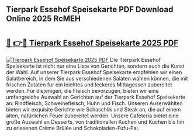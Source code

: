 ## Tierpark Essehof Speisekarte PDF Download Online 2025 RcMEH

# <h2><a href="http://gc5yssu.nevu.top/?p=Tierpark+Essehof+Speisekarte">🔗 👉🔴 Tierpark Essehof Speisekarte 2025 PDF</a></h2>

[![Tierpark Essehof Speisekarte 2025 PDF](https://i.imgur.com/dBaPXMq.png)](http://gc5yssu.nevu.top/?p=Tierpark+Essehof+Speisekarte)
Die Tierpark Essehof Speisekarte ist nicht nur eine Liste von Gerichten, sondern auch die Kunst der Wahl. Auf unserer Tierpark Essehof Speisekarte empfehlen wir einen Salatbereich, in dem Sie aus verschiedenen Salaten wählen können, die mit frischen Zutaten für ein leichtes und leckeres Mittagessen zubereitet werden. Für diejenigen, die Fleisch bevorzugen, bieten wir eine umfangreiche Auswahl an Gerichten auf der Tierpark Essehof Speisekarte an: Rindfleisch, Schweinefleisch, Huhn und Fisch. Unseren Auserwählten bieten wir exquisite Gerichte wie Schaschlik und Steak an, die auf einem alten, natürlichen Feuer zubereitet werden. Unsere Cafeteria bietet eine große Auswahl an Desserts, von traditionellen Kuchen und Kuchen bis hin zu erlesenen Crème Brûlée und Schokoladen-Fufu-Pai.

